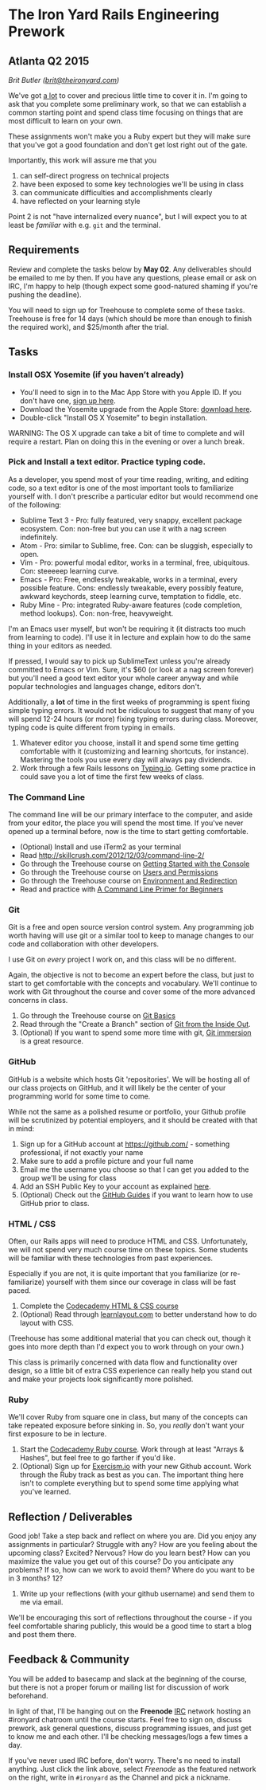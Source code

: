 # The Iron Yard Rails Engineering Prework
## Atlanta Q2 2015

_Brit Butler (brit@theironyard.com)_

We've got
[a lot](https://dgosxlrnzhofi.cloudfront.net/custom_page_images/64/page_images/Rails_Competencies.png?1386276348)
to cover and precious little time to cover it in. I'm going to ask that you
complete some preliminary work, so that we can establish a common
starting point and spend class time focusing on things that are most
difficult to learn on your own.

These assignments won't make you a Ruby expert but they will
make sure that you've got a good foundation and don't get lost
right out of the gate.

Importantly, this work will assure me that you

1. can self-direct progress on technical projects
2. have been exposed to some key technologies we'll be using in class
3. can communicate difficulties and accomplishments clearly
4. have reflected on your learning style

Point 2 is not "have internalized every nuance", but I will expect you
to at least be _familiar_ with e.g. `git` and the terminal.

## Requirements

Review and complete the tasks below by **May 02**. Any
deliverables should be emailed to me by then. If you have any
questions, please email or ask on IRC, I'm happy to help (though expect some
good-natured shaming if you're pushing the deadline).

You will need to sign up for Treehouse to complete some of these
tasks. Treehouse is free for 14 days (which should be more than enough
to finish the required work), and $25/month after the trial.

## Tasks

### Install OSX Yosemite (if you haven’t already)

* You'll need to sign in to the Mac App Store with you Apple ID. If
  you don't have one, [sign up here](https://appleid.apple.com/).
* Download the Yosemite upgrade from the Apple Store:
  [download here](https://itunes.apple.com/us/app/os-x-yosemite/id915041082?mt=12).
* Double-click "Install OS X Yosemite” to begin installation.

WARNING: The OS X upgrade can take a bit of time to complete and will
require a restart. Plan on doing this in the evening or over a lunch
break.


### Pick and Install a text editor. Practice typing code.

As a developer, you spend most of your time reading, writing, and
editing code, so a text editor is one of the most important tools
to familiarize yourself with. I don't prescribe a particular editor
but would recommend one of the following:

* Sublime Text 3 - Pro: fully featured, very snappy, excellent package
  ecosystem. Con: non-free but you can use it with a nag screen indefinitely.
* Atom - Pro: similar to Sublime, free. Con: can be sluggish,
  especially to open.
* Vim - Pro: powerful modal editor, works in a terminal, free,
  ubiquitous. Con: steeeeep learning curve.
* Emacs - Pro: Free, endlessly tweakable, works in a terminal, every possible
  feature. Cons: endlessly tweakable, every possibly feature, awkward keychords,
  steep learning curve, temptation to fiddle, etc.
* Ruby Mine - Pro: integrated Ruby-aware features (code completion,
  method lookups). Con: non-free, heavyweight.

I'm an Emacs user myself, but won't be requiring it (it distracts
too much from learning to code). I'll use it in lecture and explain 
how to do the same thing in your editors as needed.

If pressed, I would say to pick up SublimeText unless you're already
committed to Emacs or Vim. Sure, it's $60 (or look at a nag screen forever)
but you'll need a good text editor your whole career anyway and while
popular technologies and languages change, editors don't.

Additionally, a **lot** of time in the first weeks of programming
is spent fixing simple typing errors. It would not be ridiculous to
suggest that many of you will spend 12-24 hours (or more) fixing
typing errors during class. Moreover, typing code is quite different
from typing in emails.

1. Whatever editor you choose, install it and spend some time getting
   comfortable with it (customizing and learning shortcuts, for instance).
   Mastering the tools you use every day will always pay dividends.
2. Work through a few Rails lessons on [Typing.io](http://typing.io).
   Getting some practice in could save you a lot of time the first few weeks of
   class.


### The Command Line

The command line will be our primary interface to the computer, and
aside from your editor, the place you will spend the most time. If
you've never opened up a terminal before, now is the time to start
getting comfortable.

* (Optional) Install and use iTerm2 as your terminal
* Read http://skillcrush.com/2012/12/03/command-line-2/
* Go through the Treehouse course on
  [Getting Started with the Console](http://teamtreehouse.com/library/console-foundations#getting-started-with-the-console)
* Go through the Treehouse course on
  [Users and Permissions](http://teamtreehouse.com/library/console-foundations#users-and-permissions)
* Go through the Treehouse course on
  [Environment and Redirection](http://teamtreehouse.com/library/programming/console-foundations#environment-and-redirection)
* Read and practice with
  [A Command Line Primer for Beginners](http://lifehacker.com/5633909/who-needs-a-mouse-learn-to-use-the-command-line-for-almost-anything)


### Git

Git is a free and open source version control system. Any programming
job worth having will use git or a similar tool to keep to manage changes
to our code and collaboration with other developers.

I use Git on _every_ project I work on, and this class will be no different.

Again, the objective is not to become an expert before the class, but
just to start to get comfortable with the concepts and
vocabulary. We'll continue to work with Git throughout the course and
cover some of the more advanced concerns in class.

1. Go through the Treehouse course on [Git Basics](http://teamtreehouse.com/library/git-basics)
2. Read through the "Create a Branch" section of [Git from the Inside Out](https://codewords.recurse.com/issues/two/git-from-the-inside-out).
3. (Optional) If you want to spend some more time with git,
   [Git immersion](http://gitimmersion.com/) is a great resource.


### GitHub

GitHub is a website which hosts Git 'repositories'. We will be hosting
all of our class projects on GitHub, and it will likely be the center
of your programming world for some time to come.

While not the same as a polished resume or portfolio, your Github profile
will be scrutinized by potential employers, and it should be created with that
in mind:

1. Sign up for a GitHub account at https://github.com/ - something professional, if not exactly your name
2. Make sure to add a profile picture and your full name
3. Email me the username you choose so that I can get you added to the group we'll be using for class
4. Add an SSH Public Key to your account as explained [here](https://help.github.com/articles/generating-ssh-keys/).
5. (Optional) Check out the [GitHub Guides](https://guides.github.com/) if you want to learn how to use GitHub prior to class.


### HTML / CSS

Often, our Rails apps will need to produce HTML and CSS.
Unfortunately, we will not spend very much course time on these topics.
Some students will be familiar with these technologies from past experiences.

Especially if you are not, it is quite important that you familiarize
(or re-familiarize)
yourself with them since our coverage in class will be fast paced.

1. Complete the
   [Codecademy HTML & CSS course](http://www.codecademy.com/en/tracks/web)
2. (Optional) Read through [learnlayout.com](http://learnlayout.com) to better
   understand how to do layout with CSS.

(Treehouse has some additional material that you can check out, though
it goes into more depth than I'd expect you to work through on your
own.)

This class is primarily concerned with data flow and functionality
over design, so a little bit of extra CSS experience can really help
you stand out and make your projects look significantly more polished.


### Ruby

We'll cover Ruby from square one in class, but many of the concepts
can take repeated exposure before sinking in. So, you *really* don't
want your first exposure to be in lecture.

1. Start the
   [Codecademy Ruby course](http://www.codecademy.com/en/tracks/ruby). Work
   through at least "Arrays & Hashes", but feel free to go farther if
   you'd like.
2. (Optional) Sign up for [Exercism.io](http://exercism.io) with your new Github
   account. Work through the Ruby track as best as you can. The important thing
   here isn't to complete everything but to spend some time applying what you've
   learned.


## Reflection / Deliverables

Good job! Take a step back and reflect on where you are. Did you enjoy
any assignments in particular? Struggle with any? How are you feeling
about the upcoming class? Excited? Nervous? How do you learn best? How
can you maximize the value you get out of this course? Do you
anticipate any problems? If so, how can we work to avoid them? Where
do you want to be in 3 months? 12?

1. Write up your reflections (with your github username) and send them to me
   via email.

We'll be encouraging this sort of reflections throughout the course -
if you feel comfortable sharing publicly, this would be a good time to
start a blog and post them there.


## Feedback & Community

You will be added to basecamp and slack at the beginning of the course,
but there is not a proper forum or mailing list for discussion of work
beforehand.

In light of that, I'll be hanging out on the **Freenode**
[IRC](https://kiwiirc.com/client) network hosting an #ironyard chatroom
until the course starts. Feel free to sign on, discuss prework, ask general
questions, discuss programming issues, and just get to know me and
each other. I'll be checking messages/logs a few times a day.

If you've never used IRC before, don't worry. There's no need to install anything.
Just click the link above, select *Freenode* as the featured network on the right,
write in `#ironyard` as the Channel and pick a nickname.
